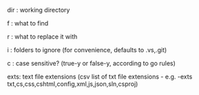 dir : working directory

f   : what to find

r   : what to replace it with

i   : folders to ignore (for convenience, defaults to .vs,.git)

c   : case sensitive?  (true-y or false-y, according to go rules)

exts: text file extensions    (csv list of txt file extensions - e.g. -exts txt,cs,css,cshtml,config,xml,js,json,sln,csproj)

